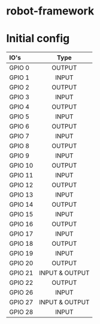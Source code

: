 # robot-framework




# Initial config

| IO's             | Type         |
| :--------------- |:-------------:|
| GPIO 0  |         OUTPUT
| GPIO 1  |      INPUT        |
| GPIO 2  |      OUTPUT        |
| GPIO 3  |      INPUT        |
| GPIO 4  |      OUTPUT        |
| GPIO 5  |      INPUT        |
| GPIO 6  |      OUTPUT        |
| GPIO 7  |      INPUT        |
| GPIO 8  |      OUTPUT        |
| GPIO 9  |      INPUT        |
| GPIO 10  |      OUTPUT        |
| GPIO 11  |      INPUT        |
| GPIO 12  |      OUTPUT        |
| GPIO 13  |      INPUT        |
| GPIO 14  |      OUTPUT        |
| GPIO 15  |      INPUT        |
| GPIO 16  |      OUTPUT        |
| GPIO 17  |      INPUT        |
| GPIO 18  |      OUTPUT        |
| GPIO 19  |      INPUT        |
| GPIO 20  |      OUTPUT        |
| GPIO 21  |      INPUT    & OUTPUT    |
| GPIO 22  |      OUTPUT        |
| GPIO 26  |      INPUT        |
| GPIO 27  |      INPUT & OUTPUT        |
| GPIO 28 |      INPUT        |

